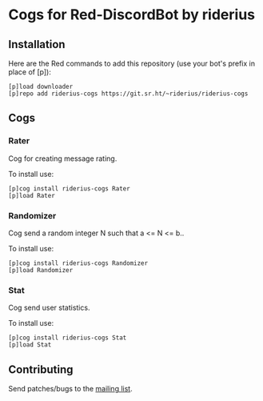 # Cogs for Red-DiscordBot by riderius
## Installation

Here are the Red commands to add this repository (use your bot's prefix in place of [p]):
```
[p]load downloader
[p]repo add riderius-cogs https://git.sr.ht/~riderius/riderius-cogs
```

## Cogs
### Rater
Cog for creating message rating.

To install use:
```
[p]cog install riderius-cogs Rater
[p]load Rater
```
### Randomizer
Cog send a random integer N such that a <= N <= b..

To install use:
```
[p]cog install riderius-cogs Randomizer
[p]load Randomizer
```

### Stat
Cog send user statistics.

To install use:
```
[p]cog install riderius-cogs Stat
[p]load Stat
```
## Contributing
Send patches/bugs to the [mailing list](https://lists.sr.ht/~riderius/public-inbox).
